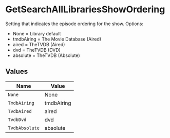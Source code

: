 # GetSearchAllLibrariesShowOrdering

Setting that indicates the episode ordering for the show.
Options:
  - None = Library default
  - tmdbAiring = The Movie Database (Aired)
  - aired = TheTVDB (Aired)
  - dvd = TheTVDB (DVD)
  - absolute = TheTVDB (Absolute)



## Values

| Name           | Value          |
| -------------- | -------------- |
| `None`         | None           |
| `TmdbAiring`   | tmdbAiring     |
| `TvdbAired`    | aired          |
| `TvdbDvd`      | dvd            |
| `TvdbAbsolute` | absolute       |